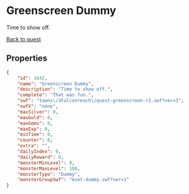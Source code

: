 # Greenscreen Dummy

Time to show off.

[Back to quest](../quests.md)

## Properties

```json
{
    "id": 1642,
    "name": "Greenscreen Dummy",
    "description": "Time to show off.",
    "complete": "That was fun.",
    "swf": "towns\/3Falconreach\/quest-greenscreen-r2.swf?ver=3",
    "swfX": "none",
    "maxSilver": 0,
    "maxGold": 0,
    "maxGems": 0,
    "maxExp": 0,
    "minTime": 0,
    "counter": 0,
    "extra": "",
    "dailyIndex": 0,
    "dailyReward": 0,
    "monsterMinLevel": 0,
    "monsterMaxLevel": 100,
    "monsterType": "Dummy",
    "monsterGroupSwf": "mset-dummy.swf?ver=1"
}
```

